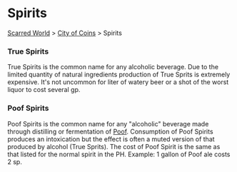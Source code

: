 # Spirits

[Scarred World](./scarred-world.md) > [City of Coins](city-of-coint.md) > Spirits

### True Spirits
True Spirits is the common name for any alcoholic beverage. Due to the limited quantity of natural ingredients production of True Sprits is extremely expensive. It's not uncommon for liter of watery beer or a shot of the worst liquor to cost several gp.

### Poof Spirits
Poof Spirits is the common name for any "alcoholic" beverage made through distilling or fermentation of [Poof](./poof.md). Consumption of Poof Spirits produces an intoxication but the effect is often a muted version of that produced by alcohol (True Sprits). The cost of Poof Spirit is the same as that listed for the normal spirit in the PH. Example: 1 gallon of Poof ale costs 2 sp.
